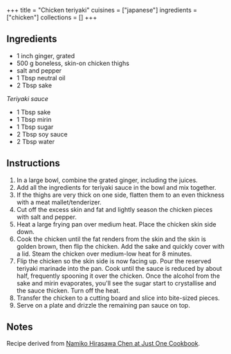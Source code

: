 +++
title = "Chicken teriyaki"
cuisines = ["japanese"]
ingredients = ["chicken"]
collections = []
+++


## Ingredients

- 1 inch ginger, grated
- 500 g boneless, skin-on chicken thighs
- salt and pepper
- 1 Tbsp neutral oil
- 2 Tbsp sake

*Teriyaki sauce*

- 1 Tbsp sake
- 1 Tbsp mirin
- 1 Tbsp sugar
- 2 Tbsp soy sauce
- 2 Tbsp water

## Instructions

1. In a large bowl, combine the grated ginger, including the juices.
2. Add all the ingredients for teriyaki sauce in the bowl and mix together.
3. If the thighs are very thick on one side, flatten them to an even thickness with a meat mallet/tenderizer.
4. Cut off the excess skin and fat and lightly season the chicken pieces with salt and pepper.
5. Heat a large frying pan over medium heat. Place the chicken skin side down.
6. Cook the chicken until the fat renders from the skin and the skin is golden brown, then flip the chicken. Add the sake and quickly cover with a lid. Steam the chicken over medium-low heat for 8 minutes.
7. Flip the chicken so the skin side is now facing up. Pour the reserved teriyaki marinade into the pan. Cook until the sauce is reduced by about half, frequently spooning it over the chicken. Once the alcohol from the sake and mirin evaporates, you'll see the sugar start to crystallise and the sauce thicken. Turn off the heat.
8. Transfer the chicken to a cutting board and slice into bite-sized pieces.
9. Serve on a plate and drizzle the remaining pan sauce on top.

## Notes

Recipe derived from [Namiko Hirasawa Chen at Just One Cookbook](https://www.justonecookbook.com/chicken-teriyaki/).

